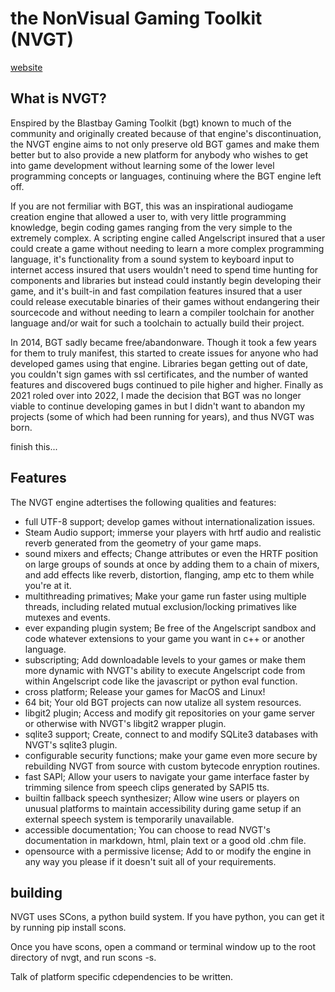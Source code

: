 # the NonVisual Gaming Toolkit (NVGT)
[website](https://nvgt.gg)

## What is NVGT?
Enspired by the Blastbay Gaming Toolkit (bgt) known to much of the community and originally created because of that engine's discontinuation, the NVGT engine aims to not only preserve old BGT games and make them better but to also provide a new platform for anybody who wishes to get into game development without learning some of the lower level programming concepts or languages, continuing where the BGT engine left off.

If you are not fermiliar with BGT, this was an inspirational audiogame creation engine that allowed a user to, with very little programming knowledge, begin coding games ranging from the very simple to the extremely complex. A scripting engine called Angelscript insured that a user could create a game without needing to learn a more complex programming language, it's functionality from a sound system to keyboard input to internet access insured that users wouldn't need to spend time hunting for components and libraries but instead could instantly begin developing their game, and it's built-in and fast compilation features insured that a user could release executable binaries of their games without endangering their sourcecode and without needing to learn a compiler toolchain for another language and/or wait for such a toolchain to actually build their project.

In 2014, BGT sadly became free/abandonware. Though it took a few years for them to truly manifest, this started to create issues for anyone who had developed games using that engine. Libraries began getting out of date, you couldn't sign games with ssl certificates, and the number of wanted features and discovered bugs continued to pile  higher and higher. Finally as 2021 roled over into 2022, I made the decision that BGT was no longer viable to continue developing games in but I didn't want to abandon my projects (some of which had been running for years), and thus NVGT was born.

finish this...

## Features
The NVGT engine adtertises the following qualities and features:
* full UTF-8 support; develop games without internationalization issues.
* Steam Audio support; immerse your players with hrtf audio and realistic reverb generated from the geometry of your game maps.
* sound mixers and effects; Change attributes or even the HRTF position on large groups of sounds at once by adding them to a chain of mixers, and add effects like reverb, distortion, flanging, amp etc to them while you're at it.
* multithreading primatives; Make your game run faster using multiple threads, including related mutual exclusion/locking primatives like mutexes and events.
* ever expanding plugin system; Be free of the Angelscript sandbox and code whatever extensions to your game you want in c++ or another language.
* subscripting; Add downloadable levels to your games or make them more dynamic with NVGT's ability to execute Angelscript code from within Angelscript code like the javascript or python eval function.
* cross platform; Release your games for MacOS and Linux!
* 64 bit; Your old BGT projects can now utalize all system resources.
* libgit2 plugin; Access and modify git repositories on your game server or otherwise with NVGT's libgit2 wrapper plugin.
* sqlite3 support; Create, connect to and modify SQLite3 databases with NVGT's sqlite3 plugin.
* configurable security functions; make your game even more secure by rebuilding NVGT from source with custom bytecode enryption routines.
* fast SAPI; Allow your users to navigate your game interface faster by trimming silence from speech clips generated by SAPI5 tts.
* builtin fallback speech synthesizer; Allow wine users or players on unusual platforms to maintain accessibility during game setup if an external speech system is temporarily unavailable.
* accessible documentation; You can choose to read NVGT's documentation in markdown, html, plain text or a good old .chm file.
*  opensource with a permissive license; Add to or modify the engine in any way you please if it doesn't suit all of your requirements.

## building
NVGT uses SCons, a python build system. If you have python, you can get it by running pip install scons.

Once you have scons, open a command or terminal window up to the root directory of nvgt, and run scons -s.

Talk of platform specific cdependencies to be written.
